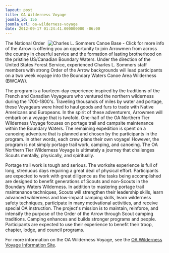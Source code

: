 ```yaml
---
layout: post
title: OA Wilderness Voyage
joomla_id: 156
joomla_url: oa-wilderness-voyage
date: 2012-09-17 01:24:41.000000000 -06:00
---
```

<p><a href="http://adventure.oa-bsa.org/index.php?p=voyage" target="_blank"><img src="images/ntwvoyage.gif" alt="Charles L. Sommers Canoe Base - Click for more info" align="right" border=0></a>The National Order of the Arrow is offering you an opportunity to join Arrowmen 
  from across the country in cheerful service and the formation of lasting brotherhood 
  on the pristine US/Canadian Boundary Waters. Under the direction of the United 
  States Forest Service, experienced Charles L. Sommers staff members with strong 
  Order of the Arrow backgrounds will lead participants on a two week voyage into 
  the Boundary Waters Canoe Area Wilderness (BWCAW).</p>
<p>The program is a fourteen-day experience inspired by the traditions of the 
  French and Canadian Voyageurs who ventured the northern wilderness during the 
  1700-1800's. Traveling thousands of miles by water and portage, these Voyageurs 
  were hired to haul goods and furs to trade with Native Americans and Europeans. 
  In the spirit of these adventurers, Arrowmen will embark on a voyage that is 
  twofold. One-half of the OA Northern Tier Wilderness Voyage focuses on portage 
  trail and campsite maintenance within the Boundary Waters. The remaining expedition 
  is spent on a canoeing adventure that is planned and chosen by the participants 
  in the program. In other words, each crew plans their own voyage! However, the 
  program is not simply portage trail work, camping, and canoeing. The OA Northern 
  Tier Wilderness Voyage is ultimately a journey that challenges Scouts mentally, 
  physically, and spiritually.</p>
<p> Portage trail work is tough and serious. The worksite experience is full of 
  long, strenuous days requiring a great deal of physical effort. Participants 
  are expected to work with great diligence as the tasks being accomplished are 
  designed to benefit generations of Scouts and non-Scouts in the Boundary Waters 
  Wilderness. In addition to mastering portage trail maintenance techniques, Scouts 
  will strengthen their leadership skills, learn advanced wilderness and low-impact 
  camping skills, learn wilderness safety techniques, participate in many motivational 
  activities, and receive special OA instruction. The project's mission is to 
  maintain, reinforce, and intensify the purpose of the Order of the Arrow through 
  Scout camping traditions. Camping enhances and builds stronger programs and 
  people. Participants are expected to use their experience to benefit their troop, 
  chapter, lodge, and council programs.</p>
<p>For more information on the OA Wilderness Voyage, see the <a href="http://adventure.oa-bsa.org/index.php?p=voyage" target="_blank">OA 
  Wilderness Voyage Information Site</a>.</p>
